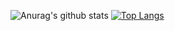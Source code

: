 ![Anurag's github stats](https://github-readme-stats.vercel.app/api?username=GeorgiKyshenko&&hide=contribs,issues)
[![Top Langs](https://github-readme-stats.vercel.app/api/top-langs/?username=GeorgiKyshenko&layout=compact)](https://github.com/anuraghazra/github-readme-stats)
